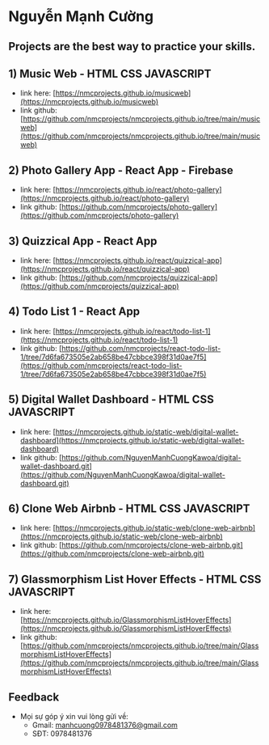 # Nguyễn Mạnh Cường

## Projects are the best way to practice your skills.

## 1) Music Web - HTML CSS JAVASCRIPT

- link here: [https://nmcprojects.github.io/musicweb](https://nmcprojects.github.io/musicweb)
- link github: [https://github.com/nmcprojects/nmcprojects.github.io/tree/main/musicweb](https://github.com/nmcprojects/nmcprojects.github.io/tree/main/musicweb)

## 2) Photo Gallery App - React App - Firebase

- link here: [https://nmcprojects.github.io/react/photo-gallery](https://nmcprojects.github.io/react/photo-gallery)
- link github: [https://github.com/nmcprojects/photo-gallery](https://github.com/nmcprojects/photo-gallery)

## 3) Quizzical App - React App

- link here: [https://nmcprojects.github.io/react/quizzical-app](https://nmcprojects.github.io/react/quizzical-app)
- link github: [https://github.com/nmcprojects/quizzical-app](https://github.com/nmcprojects/quizzical-app)

## 4) Todo List 1 - React App

- link here: [https://nmcprojects.github.io/react/todo-list-1](https://nmcprojects.github.io/react/todo-list-1)
- link github: [https://github.com/nmcprojects/react-todo-list-1/tree/7d6fa673505e2ab658be47cbbce398f31d0ae7f5](https://github.com/nmcprojects/react-todo-list-1/tree/7d6fa673505e2ab658be47cbbce398f31d0ae7f5)

## 5) Digital Wallet Dashboard - HTML CSS JAVASCRIPT

- link here: [https://nmcprojects.github.io/static-web/digital-wallet-dashboard](https://nmcprojects.github.io/static-web/digital-wallet-dashboard)
- link github: [https://github.com/NguyenManhCuongKawoa/digital-wallet-dashboard.git](https://github.com/NguyenManhCuongKawoa/digital-wallet-dashboard.git)

## 6) Clone Web Airbnb - HTML CSS JAVASCRIPT

- link here: [https://nmcprojects.github.io/static-web/clone-web-airbnb](https://nmcprojects.github.io/static-web/clone-web-airbnb)
- link github: [https://github.com/nmcprojects/clone-web-airbnb.git](https://github.com/nmcprojects/clone-web-airbnb.git)

## 7) Glassmorphism List Hover Effects - HTML CSS JAVASCRIPT

- link here: [https://nmcprojects.github.io/GlassmorphismListHoverEffects](https://nmcprojects.github.io/GlassmorphismListHoverEffects)
- link github: [https://github.com/nmcprojects/nmcprojects.github.io/tree/main/GlassmorphismListHoverEffects](https://github.com/nmcprojects/nmcprojects.github.io/tree/main/GlassmorphismListHoverEffects)

## Feedback

- Mọi sự góp ý xin vui lòng gửi về:
  - Gmail: manhcuong0978481376@gmail.com
  - SĐT: 0978481376

